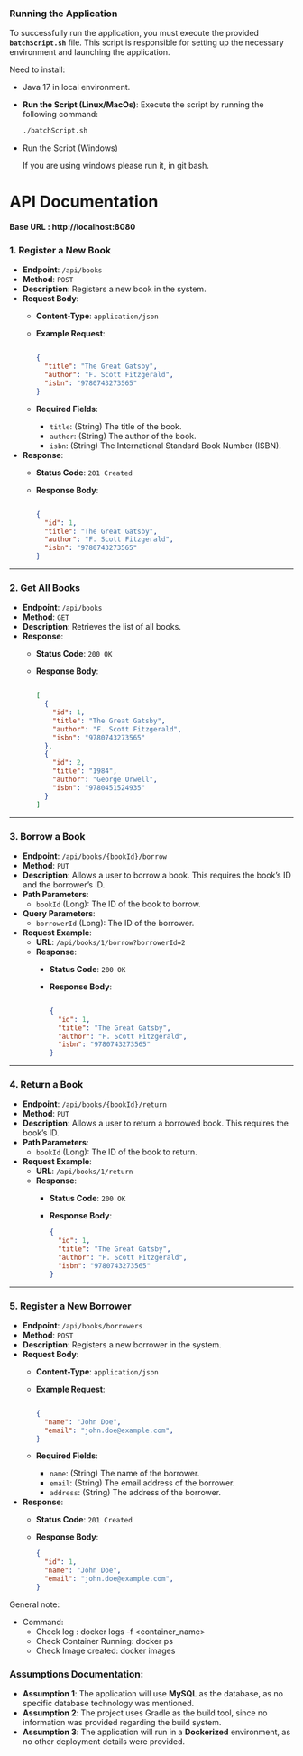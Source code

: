 ### Running the Application

To successfully run the application, you must execute the provided **`batchScript.sh`** file. This script is responsible for setting up the necessary environment and launching the application.

Need to install:

- Java 17 in local environment.

- **Run the Script (Linux/MacOs)**:
Execute the script by running the following command:
    
    ```bash
    ./batchScript.sh
    ```
    
- Run the Script (Windows)
    
    If you are using windows please run it, in git bash.
    

# API Documentation

**Base URL : http://localhost:8080**

### **1. Register a New Book**

- **Endpoint**: `/api/books`
- **Method**: `POST`
- **Description**: Registers a new book in the system.
- **Request Body**:
    - **Content-Type**: `application/json`
    - **Example Request**:
        
        ```json
        
        {
          "title": "The Great Gatsby",
          "author": "F. Scott Fitzgerald",
          "isbn": "9780743273565"
        }
        ```
        
    - **Required Fields**:
        - `title`: (String) The title of the book.
        - `author`: (String) The author of the book.
        - `isbn`: (String) The International Standard Book Number (ISBN).
- **Response**:
    - **Status Code**: `201 Created`
    - **Response Body**:
        
        ```json
        
        {
          "id": 1,
          "title": "The Great Gatsby",
          "author": "F. Scott Fitzgerald",
          "isbn": "9780743273565"
        }
        ```
        

---

### **2. Get All Books**

- **Endpoint**: `/api/books`
- **Method**: `GET`
- **Description**: Retrieves the list of all books.
- **Response**:
    - **Status Code**: `200 OK`
    - **Response Body**:
        
        ```json
        
        [
          {
            "id": 1,
            "title": "The Great Gatsby",
            "author": "F. Scott Fitzgerald",
            "isbn": "9780743273565"
          },
          {
            "id": 2,
            "title": "1984",
            "author": "George Orwell",
            "isbn": "9780451524935"
          }
        ]
        ```
        

---

### **3. Borrow a Book**

- **Endpoint**: `/api/books/{bookId}/borrow`
- **Method**: `PUT`
- **Description**: Allows a user to borrow a book. This requires the book’s ID and the borrower’s ID.
- **Path Parameters**:
    - `bookId` (Long): The ID of the book to borrow.
- **Query Parameters**:
    - `borrowerId` (Long): The ID of the borrower.
- **Request Example**:
    - **URL**: `/api/books/1/borrow?borrowerId=2`
    - **Response**:
        - **Status Code**: `200 OK`
        - **Response Body**:
            
            ```json
            
            {
              "id": 1,
              "title": "The Great Gatsby",
              "author": "F. Scott Fitzgerald",
              "isbn": "9780743273565"
            }
            
            ```
            

---

### **4. Return a Book**

- **Endpoint**: `/api/books/{bookId}/return`
- **Method**: `PUT`
- **Description**: Allows a user to return a borrowed book. This requires the book’s ID.
- **Path Parameters**:
    - `bookId` (Long): The ID of the book to return.
- **Request Example**:
    - **URL**: `/api/books/1/return`
    - **Response**:
        - **Status Code**: `200 OK`
        - **Response Body**:
            
            ```json
            {
              "id": 1,
              "title": "The Great Gatsby",
              "author": "F. Scott Fitzgerald",
              "isbn": "9780743273565"
            }
            
            ```
            

---

### **5. Register a New Borrower**

- **Endpoint**: `/api/books/borrowers`
- **Method**: `POST`
- **Description**: Registers a new borrower in the system.
- **Request Body**:
    - **Content-Type**: `application/json`
    - **Example Request**:
        
        ```json
        
        {
          "name": "John Doe",
          "email": "john.doe@example.com",
        }
        
        ```
        
    - **Required Fields**:
        - `name`: (String) The name of the borrower.
        - `email`: (String) The email address of the borrower.
        - `address`: (String) The address of the borrower.
- **Response**:
    - **Status Code**: `201 Created`
    - **Response Body**:
        
        ```json
        {
          "id": 1,
          "name": "John Doe",
          "email": "john.doe@example.com",
        }
        
        ```
        

General note:

- Command:
    - Check log : docker logs -f <container_name>
    - Check Container Running: docker ps
    - Check Image created: docker images

### Assumptions Documentation:

- **Assumption 1**: The application will use **MySQL** as the database, as no specific database technology was mentioned.
- **Assumption 2**: The project uses Gradle as the build tool, since no information was provided regarding the build system.
- **Assumption 3**: The application will run in a **Dockerized** environment, as no other deployment details were provided.

